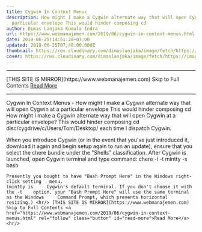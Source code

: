 ```yaml
---
title: Cygwin In Context Menus
description: How might I make a Cygwin alternate way that will open Cygwin at a
  particular envelope This would hinder composing cd
author: Dimas Lanjaka Kumala Indra
url: https://www.webmanajemen.com/2019/06/cygwin-in-context-menus.html
date: 2019-06-25T14:51:28+07:00
updated: 2019-06-25T07:48:00.000Z
thumbnail: https://res.cloudinary.com/dimaslanjaka/image/fetch/https://image3.mouthshut.com/images/imagesp/925039881s.png
cover: https://res.cloudinary.com/dimaslanjaka/image/fetch/https://image3.mouthshut.com/images/imagesp/925039881s.png
---
```


<hr/> [THIS SITE IS MIRROR](https://www.webmanajemen.com) Skip to Full Contents <a href="https://www.webmanajemen.com/2019/06/cygwin-in-context-menus.html" rel="follow" class="button" id="read-more">Read More</a> <hr/> Cygwin In Context Menus - How might I make a Cygwin alternate way that will open Cygwin at a particular envelope This would hinder composing cd How might I make a Cygwin alternate way that will open Cygwin at a particular envelope? This would hinder composing 
cd disc/cygdrive/c/Users/Tom/Desktop/ 
each time I dispatch Cygwin. 

When you introduce Cygwin (or in the event that you've just introduced it, download it   again and begin setup again to run an update), ensure that you select   the chere bundle under the "Shells" classification. 
    After Cygwin is launched, open Cygwin terminal and type command: 
chere -i -t mintty -s bash

    Presently you bought to have "Bash Prompt Here" in the Windows right-click setting   menu. 
    (mintty is     Cygwin's default terminal. If you don't choose it with the -t    option, your "Bash Prompt Here" will use the same terminal as the Windows     Command Prompt, which prevents horizontal resizing.) <hr/> [THIS SITE IS MIRROR](https://www.webmanajemen.com) Skip to Full Contents <a href="https://www.webmanajemen.com/2019/06/cygwin-in-context-menus.html" rel="follow" class="button" id="read-more">Read More</a> <hr/>